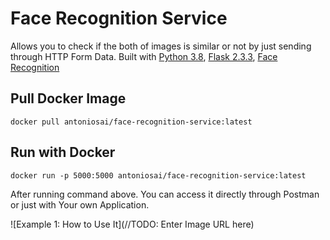# Face Recognition Service
Allows you to check if the both of images is similar or not by just sending through HTTP Form Data. Built with [Python 3.8](https://www.python.org/downloads/release/python-380/), [Flask 2.3.3](https://flask.palletsprojects.com/en/2.3.x/), [Face Recognition](https://pypi.org/project/face-recognition/)

## Pull Docker Image

    docker pull antoniosai/face-recognition-service:latest

## Run with Docker

    docker run -p 5000:5000 antoniosai/face-recognition-service:latest

After running command above. You can access it directly through Postman or just with Your own Application. 

![Example 1: How to Use It](//TODO: Enter Image URL here)